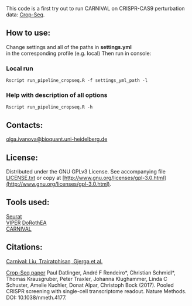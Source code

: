 This code is a first try out to run CARNIVAL on CRISPR-CAS9 perturbation data: [Crop-Seq](http://www.medical-epigenomics.org/papers/datlinger2017/).

## How to use: 
Change settings and all of the paths in <b>settings.yml</b> <br/> in the corresponding profile (e.g. local) 
Then run in console:

### Local run
```
Rscript run_pipeline_cropseq.R -f settings_yml_path -l  
```

### Help with description of all options
```
Rscript run_pipeline_cropseq.R -h
```

## Contacts: 
olga.ivanova@bioquant.uni-heidelberg.de

## License:

Distributed under the GNU GPLv3 License. See accompanying file [LICENSE.txt]() or copy at [http://www.gnu.org/licenses/gpl-3.0.html](http://www.gnu.org/licenses/gpl-3.0.html).


## Tools used:
[Seurat](https://satijalab.org/seurat/) <br/>
[VIPER](https://bioconductor.org/packages/release/bioc/html/viper.html) 
[DoRothEA](https://saezlab.github.io/DoRothEA/) <br/>
[CARNIVAL](https://github.com/saezlab/CARNIVAL) <br/>

## Citations: 
[Carnival: Liu, Trairatphisan, Gjerga et al.](https://www.biorxiv.org/content/10.1101/541888v1) <br/>

[Crop-Seq paper](https://www.nature.com/articles/nmeth.4177)
Paul Datlinger, André F Rendeiro*, Christian Schmidl*, Thomas Krausgruber, Peter Traxler, Johanna Klughammer, Linda C Schuster, Amelie Kuchler, Donat Alpar, Christoph Bock (2017). Pooled CRISPR screening with single-cell transcriptome readout. Nature Methods. DOI: 10.1038/nmeth.4177. 
 
